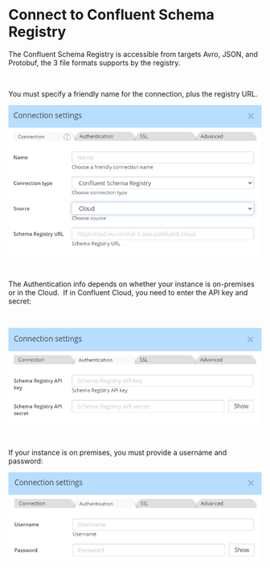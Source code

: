 # Connect to Confluent Schema Registry

The Confluent Schema Registry is accessible from targets Avro, JSON, and Protobuf, the 3 file formats supports by the registry.

&nbsp;

You must specify a friendly name for the connection, plus the registry URL.

![Confluent Schema Registry connection](<lib/Confluent%20Schema%20Registry%20connection.png>)

&nbsp;

The Authentication info depends on whether your instance is on-premises or in the Cloud.&nbsp; If in Confluent Cloud, you need to enter the API key and secret:

&nbsp;

![Confluent Schema Registry Cloud Auth](<lib/Confluent%20Schema%20Registry%20Cloud%20Auth.png>)

&nbsp;

If your instance is on premises, you must provide a username and password:

![Image](<lib/Confluent%20Schema%20Registry%20On-Prem%20Auth.png>)

&nbsp;

